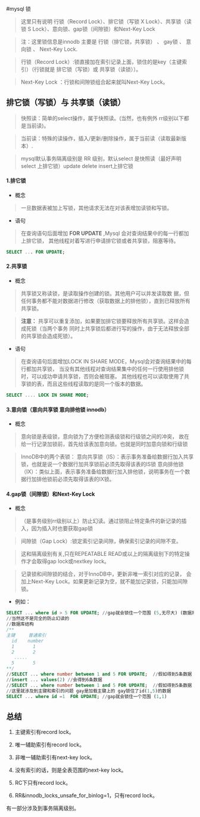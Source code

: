#mysql 锁
>这里只有说明 行锁（Record Lock）、排它锁（写锁 X Lock）、共享锁（读锁 S Lock）、意向锁、gap锁（间隙锁）和Next-Key Lock

> 注：这里锁信息是innodb  主要是 行锁（排它锁，共享锁） 、 gay锁 、 意向锁 、 Next-Key Lock.

> 行锁（Record Lock）:锁直接加在索引记录上面，锁住的是key（主键索引）（行锁就是 排它锁（写锁）或 共享锁（读锁））。

>  Next-Key Lock ：行锁和间隙锁组合起来就叫Next-Key Lock。

排它锁（写锁）与 共享锁（读锁）
------------------------------
> 快照读：简单的select操作，属于快照读。(当然，也有例外 rr级别以下都是当前读)。

> 当前读：特殊的读操作，插入/更新/删除操作，属于当前读（读取最新版本）.

> mysql默认事务隔离级别是 RR 级别，默认select 是快照读（最好声明select 上排它锁）update delete insert上排它锁


#### 1.排它锁

+ 概念 

> 一旦数据表被加上写锁，其他请求无法在对该表增加读锁和写锁。


+ 语句

> 在查询语句后面增加 **FOR UPDATE** ,Mysql 会对查询结果中的每一行都加上排它锁，
其他线程对着写进行申请排它锁或者共享锁，阻塞等待。

```sql
SELECT ... FOR UPDATE;
```

#### 2.共享锁

+ 概念 

> 共享锁又称读锁，是读取操作创建的锁。其他用户可以并发读取数
据，但任何事务都不能对数据进行修改（获取数据上的排他锁），直到已释放所有共享锁。

> **注意：** 共享可以重复添加，如果要加排它锁要释放所有共享锁。这样会造成死锁（当两个事务
同时上共享锁后都进行写的操作，由于无法释放全部的共享锁会造成死锁）。

+ 语句

> 在查询语句后面增加LOCK IN SHARE MODE，Mysql会对查询结果中的每行都加共享锁，
当没有其他线程对查询结果集中的任何一行使用排他锁时，可以成功申请共享锁，否则会被阻塞。
其他线程也可以读取使用了共享锁的表，而且这些线程读取的是同一个版本的数据。

```sql
SELECT .... LOCK IN SHARE MODE;
```

#### 3.意向锁（意向共享锁 意向排他锁 innodb）

+ 概念

>意向锁是表级锁，意向锁为了方便检测表级锁和行级锁之间的冲突，
故在给一行记录加锁前，首先给该表加意向锁。也就是同时加意向锁和行级锁

>InnoDB中的两个表锁：
意向共享锁（IS）：表示事务准备给数据行加入共享锁，也就是说一个数据行加共享锁前必须先取得该表的IS锁
意向排他锁（IX）：类似上面，表示事务准备给数据行加入排他锁，说明事务在一个数据行加排他锁前必须先取得该表的IX锁。

#### 4.gap锁（间隙锁）和Next-Key Lock


+ 概念

>（是事务级别rr级别以上）防止幻读。通过锁阻止特定条件的新记录的插入，因为插入时也要获取gap锁

> 间隙锁（Gap Lock）:锁定索引记录间隙，确保索引记录的间隙不变。

> 这和隔离级别有关,只在REPEATABLE READ或以上的隔离级别下的特定操作才会取得gap lock或nextkey lock。

> 记录锁和间隙锁的结合，对于InnoDB中，更新非唯一索引对应的记录，
会加上Next-Key Lock。如果更新记录为空，就不能加记录锁，只能加间隙锁。

+ 例如：

```sql
SELECT ... where id > 5 FOR UPDATE; //gap就会锁住一个范围 (5,无尽大) (数据库只有1-5条数据,堵塞insert添加数据)
//当然这不是完全的防止幻读的
//数据库结构
/**
主键     普通索引
  id    number
  1       1
  2       2
   .....
  5       5
**/
//SELECT ... where number between 1 and 5 FOR UPDATE;  //假如得到5条数据
//insert ... values(2) //会得到6条数据
//SELECT ... where number between 1 and 5 FOR UPDATE;  //假如得到5条数据
//这里就涉及到主键和索引的问题 gay是加载主键上的 gay锁住了id(1,5)的数据
SELECT ... where id =1  FOR UPDATE; //gap就会锁住一个范围 (1,1)

```

总结
--------------------

1.  主键索引有record lock。

2.  唯一辅助索引有record lock。

3.  非唯一辅助索引有next-key lock。

4.  没有索引的话，则是全表范围的next-key lock。

5.  RC下只有record lock。

6.  RR&innodb_locks_unsafe_for_binlog=1，只有record lock。

有一部分涉及到事务隔离级别。
